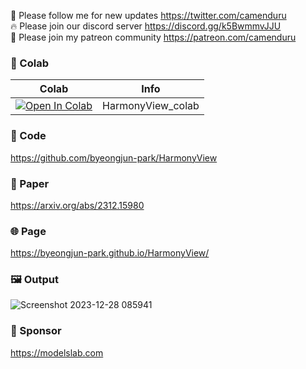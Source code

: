 🐣 Please follow me for new updates https://twitter.com/camenduru <br />
🔥 Please join our discord server https://discord.gg/k5BwmmvJJU <br />
🥳 Please join my patreon community https://patreon.com/camenduru <br />

### 🦒 Colab

| Colab | Info
| --- | --- |
[![Open In Colab](https://colab.research.google.com/assets/colab-badge.svg)](https://colab.research.google.com/github/camenduru/HarmonyView-colab/blob/main/HarmonyView_colab.ipynb) | HarmonyView_colab

### 🧬 Code
https://github.com/byeongjun-park/HarmonyView

### 📄 Paper
https://arxiv.org/abs/2312.15980

### 🌐 Page
https://byeongjun-park.github.io/HarmonyView/

### 🖼 Output
![Screenshot 2023-12-28 085941](https://github.com/camenduru/HarmonyView-colab/assets/54370274/42b790dc-32c9-442a-958a-148becf1d49c)

### 🏢 Sponsor
https://modelslab.com
